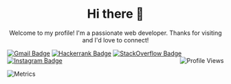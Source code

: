 <h1 align="center">Hi there 👋</h1>
<p align="center">
Welcome to my profile! I'm a passionate web developer. Thanks for visiting and I'd love to connect!
</p>

[![Gmail Badge](https://img.shields.io/badge/Gmail-D14836?style=flat-square&logo=gmail&logoColor=white)](mailto:aswinkumar863@gmail.com)
[![Hackerrank Badge](https://img.shields.io/badge/-Hackerrank-2EC866?style=flat-square&logo=HackerRank&logoColor=white)](https://www.hackerrank.com/aswinkumar863)
[![StackOverflow Badge](https://img.shields.io/badge/Stack_Overflow-FE7A16?style=flat-square&logo=stack-overflow&logoColor=white)](https://stackoverflow.com/users/8053274/user863)
[![Instagram Badge](https://img.shields.io/badge/Instagram-%23E4405F.svg?&style=flat-square&logo=instagram&logoColor=white)](https://instagram.com/aswinkumar863)
<img align="right" src="https://komarev.com/ghpvc/?username=aswinkumar863&style=flat-square" alt="Profile Views">

![Metrics](https://metrics.lecoq.io/aswinkumar863?template=classic&base.header=0&languages=1&topics=1&notable=1&languages.limit=8&languages.sections=most-used&languages.colors=github&languages.threshold=0%25&languages.indepth=false&languages.recent.load=300&languages.recent.days=14&topics.mode=starred&topics.sort=stars&topics.limit=15&notable.repositories=false&config.timezone=Asia%2FCalcutta&config.display=large&config.padding=0%2C%208%25)

